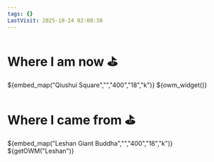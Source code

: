 ```yaml
---
tags: {}
LastVisit: 2025-10-24 02:08:38
---
```

# Where I am now ⛳
${embed_map("Qiushui Square","","400","18","k")}
${owm_widget()}

# Where I came from ⛳
${embed_map("Leshan Giant Buddha","","400","18","k")}
${getOWM("Leshan")}